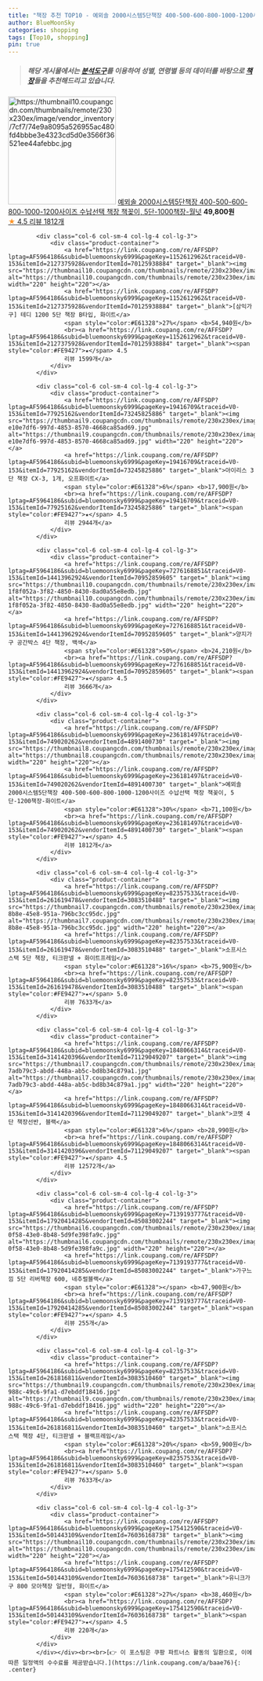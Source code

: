 ```yaml
---
title: "책장 추천 TOP10 - 예뫼솔 2000시스템5단책장 400-500-600-800-1000-1200사이즈 수납선택 책장 책꽂이, 5단-1000책장-월"
author: BlueMoonSky
categories: shopping
tags: [Top10, shopping]
pin: true
---
```


> ##### 해당 게시물에서는 [**분석도구**](https://itemscout.io/)를 이용하여 **성별**, **연령별** 등의 데이터를 바탕으로 [**책장**](https://link.coupang.com/a/baae76)들을 추천해드리고 있습니다.
<div class="container"><div class="row">
            <div class="col-6 col-sm-4 col-lg-4 col-lg-3">
                <div class="product-container">
                    <a href="https://link.coupang.com/re/AFFSDP?lptag=AF5964186&subid=bluemoonsky6999&pageKey=236181497&traceid=V0-153&itemId=749020236&vendorItemId=4891400696" target="_blank"><img src="https://thumbnail10.coupangcdn.com/thumbnails/remote/230x230ex/image/vendor_inventory/7cf7/74e9a8095a526955ac480fd4bbbe3e4323cd5d0e3566f36521ee44afebbc.jpg" alt="https://thumbnail10.coupangcdn.com/thumbnails/remote/230x230ex/image/vendor_inventory/7cf7/74e9a8095a526955ac480fd4bbbe3e4323cd5d0e3566f36521ee44afebbc.jpg" width="220" height="220"></a>
                    <a href="https://link.coupang.com/re/AFFSDP?lptag=AF5964186&subid=bluemoonsky6999&pageKey=236181497&traceid=V0-153&itemId=749020236&vendorItemId=4891400696" target="_blank">예뫼솔 2000시스템5단책장 400-500-600-800-1000-1200사이즈 수납선택 책장 책꽂이, 5단-1000책장-월넛</a>
                    <span style="color:#E61328"></span> <b>49,800원</b>
                    <br><a href="https://link.coupang.com/re/AFFSDP?lptag=AF5964186&subid=bluemoonsky6999&pageKey=236181497&traceid=V0-153&itemId=749020236&vendorItemId=4891400696" target="_blank"><span style="color:#FE9427">★</span> 4.5
                    리뷰 1812개</a>
                </div>
            </div>
            
            <div class="col-6 col-sm-4 col-lg-4 col-lg-3">
                <div class="product-container">
                    <a href="https://link.coupang.com/re/AFFSDP?lptag=AF5964186&subid=bluemoonsky6999&pageKey=1152612962&traceid=V0-153&itemId=2127375928&vendorItemId=70125938884" target="_blank"><img src="https://thumbnail10.coupangcdn.com/thumbnails/remote/230x230ex/image/vendor_inventory/dd10/20affdf0bdea15defc1adc5db4a34c08f48f340b897411b314088efc5705.jpg" alt="https://thumbnail10.coupangcdn.com/thumbnails/remote/230x230ex/image/vendor_inventory/dd10/20affdf0bdea15defc1adc5db4a34c08f48f340b897411b314088efc5705.jpg" width="220" height="220"></a>
                    <a href="https://link.coupang.com/re/AFFSDP?lptag=AF5964186&subid=bluemoonsky6999&pageKey=1152612962&traceid=V0-153&itemId=2127375928&vendorItemId=70125938884" target="_blank">[삼익가구] 테디 1200 5단 책장 B타입, 화이트</a>
                    <span style="color:#E61328">27%</span> <b>54,940원</b>
                    <br><a href="https://link.coupang.com/re/AFFSDP?lptag=AF5964186&subid=bluemoonsky6999&pageKey=1152612962&traceid=V0-153&itemId=2127375928&vendorItemId=70125938884" target="_blank"><span style="color:#FE9427">★</span> 4.5
                    리뷰 1599개</a>
                </div>
            </div>
            
            <div class="col-6 col-sm-4 col-lg-4 col-lg-3">
                <div class="product-container">
                    <a href="https://link.coupang.com/re/AFFSDP?lptag=AF5964186&subid=bluemoonsky6999&pageKey=19416709&traceid=V0-153&itemId=77925162&vendorItemId=73245825886" target="_blank"><img src="https://thumbnail9.coupangcdn.com/thumbnails/remote/230x230ex/image/retail/images/274672574014962-e10e7df6-997d-4853-8570-4668ca85ad69.jpg" alt="https://thumbnail9.coupangcdn.com/thumbnails/remote/230x230ex/image/retail/images/274672574014962-e10e7df6-997d-4853-8570-4668ca85ad69.jpg" width="220" height="220"></a>
                    <a href="https://link.coupang.com/re/AFFSDP?lptag=AF5964186&subid=bluemoonsky6999&pageKey=19416709&traceid=V0-153&itemId=77925162&vendorItemId=73245825886" target="_blank">아이리스 3단 책장 CX-3, 1개, 오프화이트</a>
                    <span style="color:#E61328">6%</span> <b>17,900원</b>
                    <br><a href="https://link.coupang.com/re/AFFSDP?lptag=AF5964186&subid=bluemoonsky6999&pageKey=19416709&traceid=V0-153&itemId=77925162&vendorItemId=73245825886" target="_blank"><span style="color:#FE9427">★</span> 4.5
                    리뷰 2944개</a>
                </div>
            </div>
            
            <div class="col-6 col-sm-4 col-lg-4 col-lg-3">
                <div class="product-container">
                    <a href="https://link.coupang.com/re/AFFSDP?lptag=AF5964186&subid=bluemoonsky6999&pageKey=7276168851&traceid=V0-153&itemId=14413962924&vendorItemId=70952859605" target="_blank"><img src="https://thumbnail10.coupangcdn.com/thumbnails/remote/230x230ex/image/retail/images/6854871864642888-1f8f052a-3f82-4850-8430-8ad0a55e8edb.jpg" alt="https://thumbnail10.coupangcdn.com/thumbnails/remote/230x230ex/image/retail/images/6854871864642888-1f8f052a-3f82-4850-8430-8ad0a55e8edb.jpg" width="220" height="220"></a>
                    <a href="https://link.coupang.com/re/AFFSDP?lptag=AF5964186&subid=bluemoonsky6999&pageKey=7276168851&traceid=V0-153&itemId=14413962924&vendorItemId=70952859605" target="_blank">양지가구 공간박스 4단 책장, 백색</a>
                    <span style="color:#E61328">50%</span> <b>24,210원</b>
                    <br><a href="https://link.coupang.com/re/AFFSDP?lptag=AF5964186&subid=bluemoonsky6999&pageKey=7276168851&traceid=V0-153&itemId=14413962924&vendorItemId=70952859605" target="_blank"><span style="color:#FE9427">★</span> 4.5
                    리뷰 3666개</a>
                </div>
            </div>
            
            <div class="col-6 col-sm-4 col-lg-4 col-lg-3">
                <div class="product-container">
                    <a href="https://link.coupang.com/re/AFFSDP?lptag=AF5964186&subid=bluemoonsky6999&pageKey=236181497&traceid=V0-153&itemId=749020262&vendorItemId=4891400730" target="_blank"><img src="https://thumbnail8.coupangcdn.com/thumbnails/remote/230x230ex/image/vendor_inventory/6d06/0c1bfd6ee207e00eb70343a5542d6c5afc755470005413b91265d7c4d53c.jpg" alt="https://thumbnail8.coupangcdn.com/thumbnails/remote/230x230ex/image/vendor_inventory/6d06/0c1bfd6ee207e00eb70343a5542d6c5afc755470005413b91265d7c4d53c.jpg" width="220" height="220"></a>
                    <a href="https://link.coupang.com/re/AFFSDP?lptag=AF5964186&subid=bluemoonsky6999&pageKey=236181497&traceid=V0-153&itemId=749020262&vendorItemId=4891400730" target="_blank">예뫼솔 2000시스템5단책장 400-500-600-800-1000-1200사이즈 수납선택 책장 책꽂이, 5단-1200책장-화이트</a>
                    <span style="color:#E61328">30%</span> <b>71,100원</b>
                    <br><a href="https://link.coupang.com/re/AFFSDP?lptag=AF5964186&subid=bluemoonsky6999&pageKey=236181497&traceid=V0-153&itemId=749020262&vendorItemId=4891400730" target="_blank"><span style="color:#FE9427">★</span> 4.5
                    리뷰 1812개</a>
                </div>
            </div>
            
            <div class="col-6 col-sm-4 col-lg-4 col-lg-3">
                <div class="product-container">
                    <a href="https://link.coupang.com/re/AFFSDP?lptag=AF5964186&subid=bluemoonsky6999&pageKey=82357533&traceid=V0-153&itemId=261619478&vendorItemId=3083510488" target="_blank"><img src="https://thumbnail7.coupangcdn.com/thumbnails/remote/230x230ex/image/product/image/vendoritem/2019/02/22/3083510488/2c54b2bb-8b8e-45e8-951a-796bc3cc95dc.jpg" alt="https://thumbnail7.coupangcdn.com/thumbnails/remote/230x230ex/image/product/image/vendoritem/2019/02/22/3083510488/2c54b2bb-8b8e-45e8-951a-796bc3cc95dc.jpg" width="220" height="220"></a>
                    <a href="https://link.coupang.com/re/AFFSDP?lptag=AF5964186&subid=bluemoonsky6999&pageKey=82357533&traceid=V0-153&itemId=261619478&vendorItemId=3083510488" target="_blank">소프시스 스택 5단 책장, 티크판넬 + 화이트프레임</a>
                    <span style="color:#E61328">16%</span> <b>75,900원</b>
                    <br><a href="https://link.coupang.com/re/AFFSDP?lptag=AF5964186&subid=bluemoonsky6999&pageKey=82357533&traceid=V0-153&itemId=261619478&vendorItemId=3083510488" target="_blank"><span style="color:#FE9427">★</span> 5.0
                    리뷰 7633개</a>
                </div>
            </div>
            
            <div class="col-6 col-sm-4 col-lg-4 col-lg-3">
                <div class="product-container">
                    <a href="https://link.coupang.com/re/AFFSDP?lptag=AF5964186&subid=bluemoonsky6999&pageKey=1848066314&traceid=V0-153&itemId=3141420396&vendorItemId=71129049207" target="_blank"><img src="https://thumbnail7.coupangcdn.com/thumbnails/remote/230x230ex/image/retail/images/13118400169986367-7adb79c3-abdd-448a-ab5c-bd8b34c879a1.jpg" alt="https://thumbnail7.coupangcdn.com/thumbnails/remote/230x230ex/image/retail/images/13118400169986367-7adb79c3-abdd-448a-ab5c-bd8b34c879a1.jpg" width="220" height="220"></a>
                    <a href="https://link.coupang.com/re/AFFSDP?lptag=AF5964186&subid=bluemoonsky6999&pageKey=1848066314&traceid=V0-153&itemId=3141420396&vendorItemId=71129049207" target="_blank">코멧 4단 책장선반, 블랙</a>
                    <span style="color:#E61328">6%</span> <b>28,990원</b>
                    <br><a href="https://link.coupang.com/re/AFFSDP?lptag=AF5964186&subid=bluemoonsky6999&pageKey=1848066314&traceid=V0-153&itemId=3141420396&vendorItemId=71129049207" target="_blank"><span style="color:#FE9427">★</span> 4.5
                    리뷰 12572개</a>
                </div>
            </div>
            
            <div class="col-6 col-sm-4 col-lg-4 col-lg-3">
                <div class="product-container">
                    <a href="https://link.coupang.com/re/AFFSDP?lptag=AF5964186&subid=bluemoonsky6999&pageKey=7139193777&traceid=V0-153&itemId=17920414285&vendorItemId=85083002244" target="_blank"><img src="https://thumbnail6.coupangcdn.com/thumbnails/remote/230x230ex/image/retail/images/2023/02/15/16/6/6f96869a-0f58-43e0-8b48-5d9fe398fa9c.jpg" alt="https://thumbnail6.coupangcdn.com/thumbnails/remote/230x230ex/image/retail/images/2023/02/15/16/6/6f96869a-0f58-43e0-8b48-5d9fe398fa9c.jpg" width="220" height="220"></a>
                    <a href="https://link.coupang.com/re/AFFSDP?lptag=AF5964186&subid=bluemoonsky6999&pageKey=7139193777&traceid=V0-153&itemId=17920414285&vendorItemId=85083002244" target="_blank">가구느낌 5단 리버책장 600, 네추럴블랙</a>
                    <span style="color:#E61328"></span> <b>47,900원</b>
                    <br><a href="https://link.coupang.com/re/AFFSDP?lptag=AF5964186&subid=bluemoonsky6999&pageKey=7139193777&traceid=V0-153&itemId=17920414285&vendorItemId=85083002244" target="_blank"><span style="color:#FE9427">★</span> 4.5
                    리뷰 255개</a>
                </div>
            </div>
            
            <div class="col-6 col-sm-4 col-lg-4 col-lg-3">
                <div class="product-container">
                    <a href="https://link.coupang.com/re/AFFSDP?lptag=AF5964186&subid=bluemoonsky6999&pageKey=82357533&traceid=V0-153&itemId=261816811&vendorItemId=3083510460" target="_blank"><img src="https://thumbnail9.coupangcdn.com/thumbnails/remote/230x230ex/image/product/image/vendoritem/2019/02/22/3083510460/bd0c6868-988c-49c6-9fa1-d7ebddf18416.jpg" alt="https://thumbnail9.coupangcdn.com/thumbnails/remote/230x230ex/image/product/image/vendoritem/2019/02/22/3083510460/bd0c6868-988c-49c6-9fa1-d7ebddf18416.jpg" width="220" height="220"></a>
                    <a href="https://link.coupang.com/re/AFFSDP?lptag=AF5964186&subid=bluemoonsky6999&pageKey=82357533&traceid=V0-153&itemId=261816811&vendorItemId=3083510460" target="_blank">소프시스 스택 책장 4단, 티크판넬 + 블랙프레임</a>
                    <span style="color:#E61328">20%</span> <b>59,900원</b>
                    <br><a href="https://link.coupang.com/re/AFFSDP?lptag=AF5964186&subid=bluemoonsky6999&pageKey=82357533&traceid=V0-153&itemId=261816811&vendorItemId=3083510460" target="_blank"><span style="color:#FE9427">★</span> 5.0
                    리뷰 7633개</a>
                </div>
            </div>
            
            <div class="col-6 col-sm-4 col-lg-4 col-lg-3">
                <div class="product-container">
                    <a href="https://link.coupang.com/re/AFFSDP?lptag=AF5964186&subid=bluemoonsky6999&pageKey=175412590&traceid=V0-153&itemId=501443109&vendorItemId=76036168738" target="_blank"><img src="https://thumbnail10.coupangcdn.com/thumbnails/remote/230x230ex/image/rs_quotation_api/qtpsoex0/b07bfc5b7db3413987d196f0ab65afe9.jpg" alt="https://thumbnail10.coupangcdn.com/thumbnails/remote/230x230ex/image/rs_quotation_api/qtpsoex0/b07bfc5b7db3413987d196f0ab65afe9.jpg" width="220" height="220"></a>
                    <a href="https://link.coupang.com/re/AFFSDP?lptag=AF5964186&subid=bluemoonsky6999&pageKey=175412590&traceid=V0-153&itemId=501443109&vendorItemId=76036168738" target="_blank">유니크가구 800 모아책장 일반형, 화이트</a>
                    <span style="color:#E61328">27%</span> <b>38,460원</b>
                    <br><a href="https://link.coupang.com/re/AFFSDP?lptag=AF5964186&subid=bluemoonsky6999&pageKey=175412590&traceid=V0-153&itemId=501443109&vendorItemId=76036168738" target="_blank"><span style="color:#FE9427">★</span> 4.5
                    리뷰 220개</a>
                </div>
            </div>
            </div></div><br><br>[👉 이 포스팅은 쿠팡 파트너스 활동의 일환으로, 이에 따른 일정액의 수수료를 제공받습니다.](https://link.coupang.com/a/baae76){: .center}